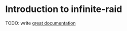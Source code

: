 # Introduction to infinite-raid

TODO: write [great documentation](http://jacobian.org/writing/what-to-write/)
